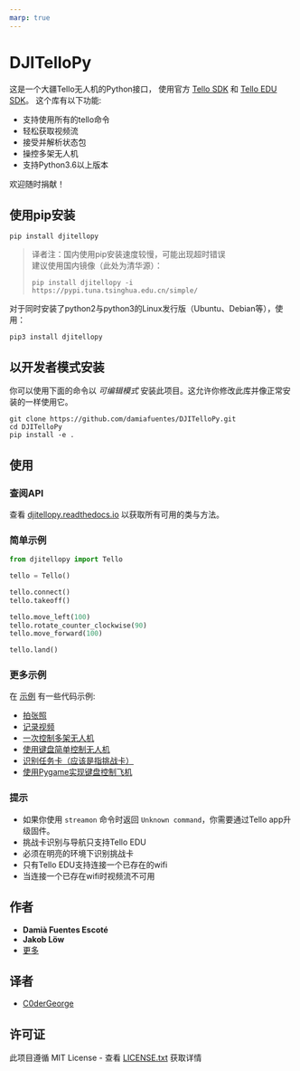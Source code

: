 ```yaml
---
marp: true
---
```


# DJITelloPy
这是一个大疆Tello无人机的Python接口，
使用官方 [Tello SDK](https://dl-cdn.ryzerobotics.com/downloads/tello/20180910/Tello%20SDK%20Documentation%20EN_1.3.pdf) 和 [Tello EDU SDK](https://dl-cdn.ryzerobotics.com/downloads/Tello/Tello%20SDK%202.0%20User%20Guide.pdf)。 这个库有以下功能:

- 支持使用所有的tello命令
- 轻松获取视频流
- 接受并解析状态包
- 操控多架无人机
- 支持Python3.6以上版本

欢迎随时捐献！

## 使用pip安装
```
pip install djitellopy
```
> 译者注：国内使用pip安装速度较慢，可能出现超时错误\
> 建议使用国内镜像（此处为清华源）：
> ```
> pip install djitellopy -i https://pypi.tuna.tsinghua.edu.cn/simple/
> ```

对于同时安装了python2与python3的Linux发行版（Ubuntu、Debian等），使用：
```
pip3 install djitellopy
```

## 以开发者模式安装
你可以使用下面的命令以 *可编辑模式* 安装此项目。这允许你修改此库并像正常安装的一样使用它。

```
git clone https://github.com/damiafuentes/DJITelloPy.git
cd DJITelloPy
pip install -e .
```

## 使用
### 查阅API
查看 [djitellopy.readthedocs.io](https://djitellopy.readthedocs.io/en/latest/) 以获取所有可用的类与方法。

### 简单示例
```python
from djitellopy import Tello

tello = Tello()

tello.connect()
tello.takeoff()

tello.move_left(100)
tello.rotate_counter_clockwise(90)
tello.move_forward(100)

tello.land()
```

### 更多示例
在 [示例](examples/) 有一些代码示例:

- [拍张照](examples/take-picture.py)
- [记录视频](examples/record-video.py)
- [一次控制多架无人机](examples/simple-swarm.py)
- [使用键盘简单控制无人机](examples/manual-control-opencv.py)
- [识别任务卡（应该是指挑战卡）](examples/mission-pads.py)
- [使用Pygame实现键盘控制飞机](examples/manual-control-pygame.py)

### 提示
- 如果你使用 ```streamon``` 命令时返回 ```Unknown command```，你需要通过Tello app升级固件。
- 挑战卡识别与导航只支持Tello EDU
- 必须在明亮的环境下识别挑战卡
- 只有Tello EDU支持连接一个已存在的wifi
- 当连接一个已存在wifi时视频流不可用

## 作者

* **Damià Fuentes Escoté**
* **Jakob Löw**
* [更多](https://github.com/damiafuentes/DJITelloPy/graphs/contributors)

## 译者
* [C0derGeorge](https://github.com/C0derGeorge)


## 许可证

此项目遵循 MIT License - 查看 [LICENSE.txt](LICENSE.txt) 获取详情

